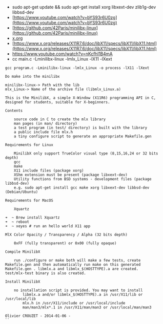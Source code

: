 - sudo apt-get update && sudo apt-get install xorg libxext-dev zlib1g-dev libbsd-dev
- [https://www.youtube.com/watch?v=bYS93r6U0zg](https://www.youtube.com/watch?v=bYS93r6U0zg)
- [https://github.com/42Paris/minilibx-linux](https://github.com/42Paris/minilibx-linux)
- [x.org](https://www.x.org/wiki/)
- [https://www.x.org/releases/X11R7.6/doc/libX11/specs/libX11/libX11.html](https://www.x.org/releases/X11R7.6/doc/libX11/specs/libX11/libX11.html)
- https://www.youtube.com/watch?v=nKcfhI1B4mA
- cc main.c -Lminilibx-linux -lmlx_Linux -lX11 -lXext

```
gcc program.c -Lminilibx-linux -lmlx_Linux -o process -lX11 -lXext

Do make into the minilibx

minilibx-linux-> Path with the lib
mlx_Linux-> Name of the archive file (libmlx_Linux.a)
```

```
This is the MinilibX, a simple X-Window (X11R6) programming API in C, designed for students, suitable for X-beginners.

Contents

    source code in C to create the mlx library
    man pages (in man/ directory)
    a test program (in test/ directory) is built with the library
    a public include file mlx.h
    a tiny configure script to generate an appropriate Makefile.gen

Requirements for Linux

    MinilibX only support TrueColor visual type (8,15,16,24 or 32 bits depth)
    gcc
    make
    X11 include files (package xorg)
    XShm extension must be present (package libxext-dev)
    Utility functions from BSD systems - development files (package libbsd-dev)
    e.g. sudo apt-get install gcc make xorg libxext-dev libbsd-dev (Debian/Ubuntu)

Requirements for MacOS

    Xquartz

➜  ~ Brew install Xquartz
➜  ~ reboot
➜  ~ xeyes # run an hello world X11 app

MlX Color Opacity / Transparency / Alpha (32 bits depth)

    0xFF (fully transparent) or 0x00 (fully opaque)

Compile MinilibX

    run ./configure or make both will make a few tests, create Makefile.gen and then automatically run make on this generated Makefile.gen . libmlx.a and libmlx_$(HOSTTYPE).a are created. test/mlx-test binary is also created.

Install MinilibX

    no installation script is provided. You may want to install
        libmlx.a and/or libmlx_$(HOSTTYPE).a in /usr/X11/lib or /usr/local/lib
        mlx.h in /usr/X11/include or /usr/local/include
        man/man3/mlx*.1 in /usr/X11/man/man3 or /usr/local/man/man3

Olivier CROUZET - 2014-01-06 -
``
